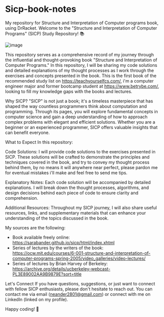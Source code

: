 # Sicp-book-notes
My repository for Structure and Interpretation of Computer programs book, using DrRacket.
Welcome to the "Structure and Interpretation of Computer Programs" (SICP) Study Repository! 📚

![image](https://github.com/neandermenezes/Sicp-book-notes/assets/87549369/5bf133f7-a358-49d3-bb9c-5d03cd6289d3)


This repository serves as a comprehensive record of my journey through the influential and thought-provoking book "Structure and Interpretation of Computer Programs." In this repository, I will be sharing my code solutions and detailed explanations of my thought processes as I work through the exercises and concepts presented in the book.
This is the first book of the recommended study list on https://teachyourselfcs.com/, i'm a computer engineer major and former bootcamp student at https://www.betrybe.com/, looking to fill my knowledge gaps with the books and lectures.

Why SICP?
"SICP" is not just a book; it's a timeless masterpiece that has shaped the way countless programmers think about computation and programming. Through its pages, you will explore fundamental concepts in computer science and gain a deep understanding of how to approach complex problems with elegant and efficient solutions. Whether you are a beginner or an experienced programmer, SICP offers valuable insights that can benefit everyone.

What to Expect
In this repository:

Code Solutions: I will provide code solutions to the exercises presented in SICP. These solutions will be crafted to demonstrate the principles and techniques covered in the book, and try to convey my thought process behind them, by no means it will anywhere near perfect, please pardon me for eventual mistakes i'll make and feel free to send me tips.

Explanatory Notes: Each code solution will be accompanied by detailed explanations. I will break down the thought processes, algorithms, and design decisions behind each piece of code to ensure clarity and comprehension.

Additional Resources: Throughout my SICP journey, I will also share useful resources, links, and supplementary materials that can enhance your understanding of the topics discussed in the book.

My sources are the following:
- Book available freely online: https://sarabander.github.io/sicp/html/index.xhtml
- Series of lectures by the writers of the book: https://ocw.mit.edu/courses/6-001-structure-and-interpretation-of-computer-programs-spring-2005/video_galleries/video-lectures/
- Series of lectures by Brian Harvey of Berkeley: https://archive.org/details/ucberkeley-webcast-PL3E89002AA9B9879E?sort=title

Let's Connect
If you have questions, suggestions, or just want to connect with fellow SICP enthusiasts, please don't hesitate to reach out. You can contact me via email (neander2801@gmail.com) or connect with me on LinkedIn (linked on my profile).

Happy coding! 🚀
